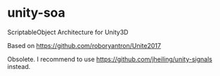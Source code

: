 # unity-soa
ScriptableObject Architecture for Unity3D

Based on https://github.com/roboryantron/Unite2017

Obsolete. I recommend to use https://github.com/jheiling/unity-signals instead.